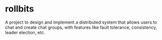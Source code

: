 # rollbits
A project to design and implement a distributed system that allows users to chat and create chat groups, with features like fault tolerance, consistency, leader election, etc.
